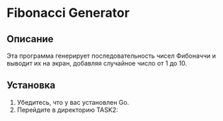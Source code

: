 # Fibonacci Generator

## Описание
Эта программа генерирует последовательность чисел Фибоначчи и выводит их на экран, добавляя случайное число от 1 до 10.

## Установка
1. Убедитесь, что у вас установлен Go.
2. Перейдите в директорию TASK2:
